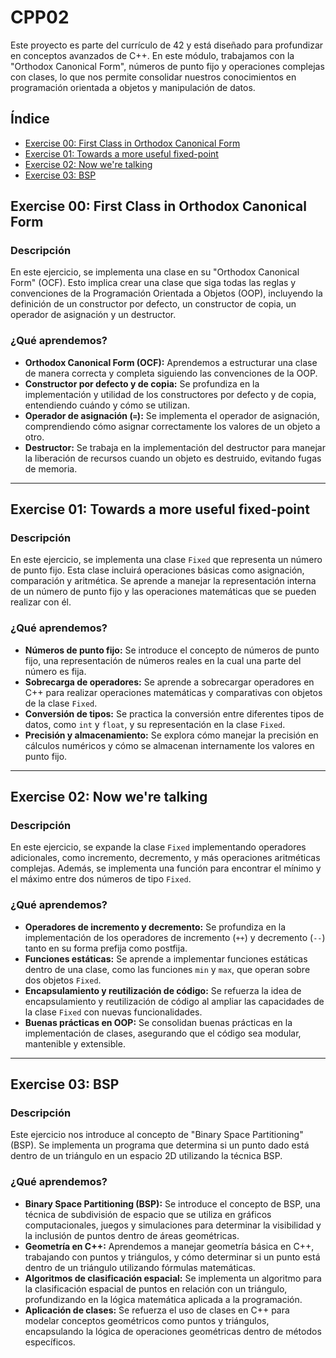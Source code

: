# CPP02

Este proyecto es parte del currículo de 42 y está diseñado para profundizar en conceptos avanzados de C++. En este módulo, trabajamos con la "Orthodox Canonical Form", números de punto fijo y operaciones complejas con clases, lo que nos permite consolidar nuestros conocimientos en programación orientada a objetos y manipulación de datos.

## Índice

- [Exercise 00: First Class in Orthodox Canonical Form](#exercise-00-first-class-in-orthodox-canonical-form)
- [Exercise 01: Towards a more useful fixed-point](#exercise-01-towards-a-more-useful-fixed-point)
- [Exercise 02: Now we're talking](#exercise-02-now-were-talking)
- [Exercise 03: BSP](#exercise-03-bsp)

## Exercise 00: First Class in Orthodox Canonical Form

### Descripción
En este ejercicio, se implementa una clase en su "Orthodox Canonical Form" (OCF). Esto implica crear una clase que siga todas las reglas y convenciones de la Programación Orientada a Objetos (OOP), incluyendo la definición de un constructor por defecto, un constructor de copia, un operador de asignación y un destructor.

### ¿Qué aprendemos?
- **Orthodox Canonical Form (OCF):** Aprendemos a estructurar una clase de manera correcta y completa siguiendo las convenciones de la OOP.
- **Constructor por defecto y de copia:** Se profundiza en la implementación y utilidad de los constructores por defecto y de copia, entendiendo cuándo y cómo se utilizan.
- **Operador de asignación (`=`):** Se implementa el operador de asignación, comprendiendo cómo asignar correctamente los valores de un objeto a otro.
- **Destructor:** Se trabaja en la implementación del destructor para manejar la liberación de recursos cuando un objeto es destruido, evitando fugas de memoria.

---

## Exercise 01: Towards a more useful fixed-point

### Descripción
En este ejercicio, se implementa una clase `Fixed` que representa un número de punto fijo. Esta clase incluirá operaciones básicas como asignación, comparación y aritmética. Se aprende a manejar la representación interna de un número de punto fijo y las operaciones matemáticas que se pueden realizar con él.

### ¿Qué aprendemos?
- **Números de punto fijo:** Se introduce el concepto de números de punto fijo, una representación de números reales en la cual una parte del número es fija.
- **Sobrecarga de operadores:** Se aprende a sobrecargar operadores en C++ para realizar operaciones matemáticas y comparativas con objetos de la clase `Fixed`.
- **Conversión de tipos:** Se practica la conversión entre diferentes tipos de datos, como `int` y `float`, y su representación en la clase `Fixed`.
- **Precisión y almacenamiento:** Se explora cómo manejar la precisión en cálculos numéricos y cómo se almacenan internamente los valores en punto fijo.

---

## Exercise 02: Now we're talking

### Descripción
En este ejercicio, se expande la clase `Fixed` implementando operadores adicionales, como incremento, decremento, y más operaciones aritméticas complejas. Además, se implementa una función para encontrar el mínimo y el máximo entre dos números de tipo `Fixed`.

### ¿Qué aprendemos?
- **Operadores de incremento y decremento:** Se profundiza en la implementación de los operadores de incremento (`++`) y decremento (`--`) tanto en su forma prefija como postfija.
- **Funciones estáticas:** Se aprende a implementar funciones estáticas dentro de una clase, como las funciones `min` y `max`, que operan sobre dos objetos `Fixed`.
- **Encapsulamiento y reutilización de código:** Se refuerza la idea de encapsulamiento y reutilización de código al ampliar las capacidades de la clase `Fixed` con nuevas funcionalidades.
- **Buenas prácticas en OOP:** Se consolidan buenas prácticas en la implementación de clases, asegurando que el código sea modular, mantenible y extensible.

---

## Exercise 03: BSP

### Descripción
Este ejercicio nos introduce al concepto de "Binary Space Partitioning" (BSP). Se implementa un programa que determina si un punto dado está dentro de un triángulo en un espacio 2D utilizando la técnica BSP.

### ¿Qué aprendemos?
- **Binary Space Partitioning (BSP):** Se introduce el concepto de BSP, una técnica de subdivisión de espacio que se utiliza en gráficos computacionales, juegos y simulaciones para determinar la visibilidad y la inclusión de puntos dentro de áreas geométricas.
- **Geometría en C++:** Aprendemos a manejar geometría básica en C++, trabajando con puntos y triángulos, y cómo determinar si un punto está dentro de un triángulo utilizando fórmulas matemáticas.
- **Algoritmos de clasificación espacial:** Se implementa un algoritmo para la clasificación espacial de puntos en relación con un triángulo, profundizando en la lógica matemática aplicada a la programación.
- **Aplicación de clases:** Se refuerza el uso de clases en C++ para modelar conceptos geométricos como puntos y triángulos, encapsulando la lógica de operaciones geométricas dentro de métodos específicos.
